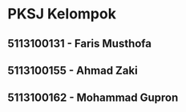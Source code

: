 # PKSJ Kelompok
## 5113100131 - Faris Musthofa
## 5113100155 - Ahmad Zaki
## 5113100162 - Mohammad Gupron
